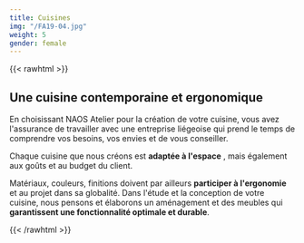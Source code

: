 ```yaml
---
title: Cuisines
img: "/FA19-04.jpg"
weight: 5
gender: female
---
```



{{< rawhtml >}}
<h2>Une cuisine contemporaine et ergonomique</h2>
<div class="tw">
    <p>En choisissant NAOS Atelier pour la création de votre cuisine, vous avez l'assurance de travailler avec une entreprise liégeoise qui prend le temps de comprendre vos besoins, vos envies et de vous conseiller.</p>
    <p>Chaque cuisine que nous créons est <strong>adaptée à l&#39;espace</strong> , mais également aux goûts et au budget du client.</p>
    <p>Matériaux, couleurs, finitions doivent par ailleurs <strong>participer à l&#39;ergonomie</strong> et au projet dans sa globalité. Dans l&#39;étude et la conception de votre cuisine, nous pensons et élaborons un aménagement et des meubles qui <strong>garantissent une fonctionnalité optimale et durable</strong>.</p>
</div>
{{< /rawhtml >}}
